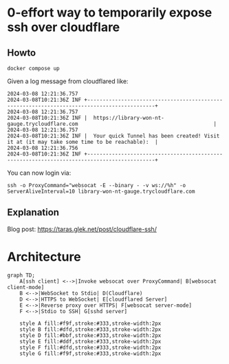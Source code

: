 # 0-effort way to temporarily expose ssh over cloudflare

## Howto

```
docker compose up
```

Given a log message from cloudflared like:
```
2024-03-08 12:21:36.757	
2024-03-08T10:21:36Z INF +--------------------------------------------------------------------------------------------+
2024-03-08 12:21:36.757	
2024-03-08T10:21:36Z INF |  https://library-won-nt-gauge.trycloudflare.com                                            |
2024-03-08 12:21:36.757	
2024-03-08T10:21:36Z INF |  Your quick Tunnel has been created! Visit it at (it may take some time to be reachable):  |
2024-03-08 12:21:36.756	
2024-03-08T10:21:36Z INF +--------------------------------------------------------------------------------------------+
```

You can now login via:

```
ssh -o ProxyCommand="websocat -E --binary - -v ws://%h" -o ServerAliveInterval=10 library-won-nt-gauge.trycloudflare.com
```

## Explanation

Blog post: https://taras.glek.net/post/cloudflare-ssh/

# Architecture

```mermaid
graph TD;
    A[ssh client] <-->|Invoke websocat over ProxyCommand| B[websocat client-mode]
    B <-->|WebSocket to Stdio| D(Cloudflare)
    D <-->|HTTPS to WebSocket| E[cloudflared Server]
    E <-->|Reverse proxy over HTTPS| F[websocat server-mode]
    F <-->|Stdio to SSH| G[sshd server]

    style A fill:#f9f,stroke:#333,stroke-width:2px
    style B fill:#dfd,stroke:#333,stroke-width:2px
    style D fill:#bbf,stroke:#333,stroke-width:2px
    style E fill:#ddf,stroke:#333,stroke-width:2px
    style F fill:#dfd,stroke:#333,stroke-width:2px
    style G fill:#f9f,stroke:#333,stroke-width:2px
```
